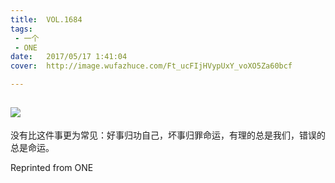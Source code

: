 ```yaml
---
title:	VOL.1684
tags:
 - 一个
 - ONE
date:	2017/05/17 1:41:04
cover:	http://image.wufazhuce.com/Ft_ucFIjHVypUxY_voXO5Za60bcf

---
```

![](http://image.wufazhuce.com/Ft_ucFIjHVypUxY_voXO5Za60bcf)
---

没有比这件事更为常见：好事归功自己，坏事归罪命运，有理的总是我们，错误的总是命运。
 
Reprinted from ONE
